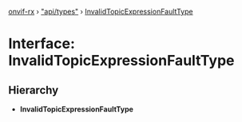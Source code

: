 [onvif-rx](../README.md) › ["api/types"](../modules/_api_types_.md) › [InvalidTopicExpressionFaultType](_api_types_.invalidtopicexpressionfaulttype.md)

# Interface: InvalidTopicExpressionFaultType

## Hierarchy

* **InvalidTopicExpressionFaultType**

